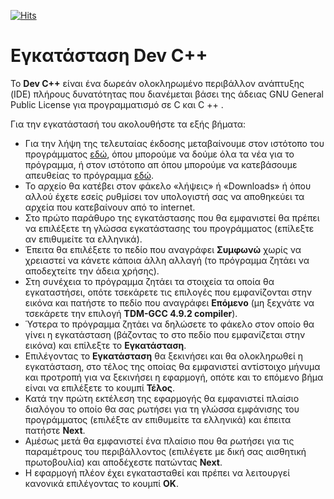 [![Hits](https://hits.seeyoufarm.com/api/count/incr/badge.svg?url=https%3A%2F%2Feffie375.github.io%2FTPTE-AEGEAN&count_bg=%23E3802B&title_bg=%2307359E&icon=internetarchive.svg&icon_color=%23E7E7E7&title=%CE%A0%CF%81%CE%BF%CE%B2%CE%BF%CE%BB%CE%AD%CF%82&edge_flat=false)](https://hits.seeyoufarm.com)

# Εγκατάσταση Dev C++

Το **Dev C++** είναι ένα δωρεάν ολοκληρωμένο περιβάλλον ανάπτυξης (IDE) πλήρους δυνατότητας που διανέμεται βάσει της άδειας GNU General Public License για προγραμματισμό σε C και C ++ .

Για την εγκατάστασή του ακολουθήστε τα εξής βήματα:

- Για την λήψη της τελευταίας έκδοσης μεταβαίνουμε στον ιστότοπο του προγράμματος [εδώ](http://orwelldevcpp.blogspot.com/), όπου μπορούμε να δούμε όλα τα νέα για το πρόγραμμα, ή στον ιστότοπο απ όπου μπορούμε να κατεβάσουμε απευθείας το πρόγραμμα [εδώ](https://sourceforge.net/projects/orwelldevcpp/).
- Το αρχείο θα κατέβει στον φάκελο «λήψεις» ή «Downloads» ή όπου αλλού έχετε εσείς ρυθμίσει τον υπολογιστή σας να αποθηκεύει τα αρχεία που κατεβαίνουν από το internet.
- Στο πρώτο παράθυρο της εγκατάστασης που θα εμφανιστεί θα πρέπει να επιλέξετε τη γλώσσα εγκατάστασης του προγράμματος (επίλεξτε αν επιθυμείτε τα ελληνικά).
- Έπειτα θα επιλέξετε το πεδίο που αναγράφει **Συμφωνώ** χωρίς να χρειαστεί να κάνετε κάποια άλλη αλλαγή (το πρόγραμμα ζητάει να αποδεχτείτε την άδεια χρήσης).
- Στη συνέχεια το πρόγραμμα ζητάει τα στοιχεία τα οποία θα εγκαταστήσει, οπότε τσεκάρετε τις επιλογές που εμφανίζονται στην εικόνα και πατήστε το πεδίο που αναγράφει **Επόμενο** (μη ξεχνάτε να τσεκάρετε την επιλογή **TDM-GCC 4.9.2 compiler**).
- Ύστερα το πρόγραμμα ζητάει να δηλώσετε το φάκελο στον οποίο θα γίνει η εγκατάσταση (βάζοντας το στο πεδίο που εμφανίζεται στην εικόνα) και επίλεξτε το **Εγκατάσταση**.
- Επιλέγοντας το **Εγκατάσταση** θα ξεκινήσει και θα ολοκληρωθεί η εγκατάσταση, στο τέλος της οποίας θα εμφανιστεί αντίστοιχο μήνυμα και προτροπή για να ξεκινήσει η εφαρμογή, οπότε και το επόμενο βήμα είναι να επιλέξετε το κουμπί **Τέλος**.
- Κατά την πρώτη εκτέλεση της εφαρμογής θα εμφανιστεί πλαίσιο διαλόγου το οποίο θα σας ρωτήσει για τη γλώσσα εμφάνισης του προγράμματος (επιλέξτε αν επιθυμείτε τα ελληνικά) και έπειτα πατήστε **Next**.
- Αμέσως μετά θα εμφανιστεί ένα πλαίσιο που θα ρωτήσει για τις παραμέτρους του περιβάλλοντος (επιλέγετε με δική σας αισθητική πρωτοβουλία) και αποδέχεστε πατώντας **Next**.
- Η εφαρμογή πλέον έχει εγκατασταθεί και πρέπει να λειτουργεί κανονικά επιλέγοντας το κουμπί **ΟΚ**.
